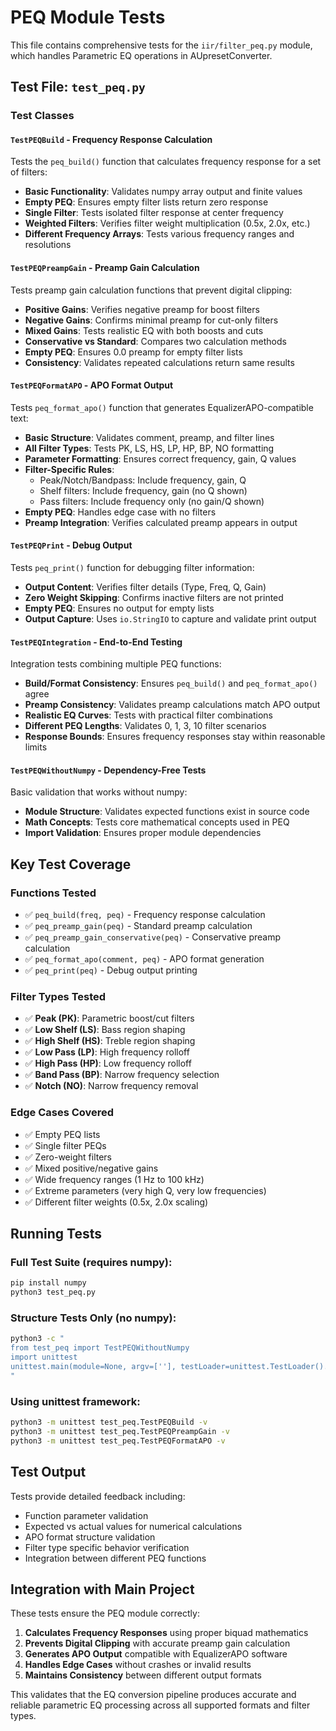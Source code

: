 # PEQ Module Tests

This file contains comprehensive tests for the `iir/filter_peq.py` module, which handles Parametric EQ operations in AUpresetConverter.

## Test File: `test_peq.py`

### Test Classes

#### `TestPEQBuild` - Frequency Response Calculation
Tests the `peq_build()` function that calculates frequency response for a set of filters:

- **Basic Functionality**: Validates numpy array output and finite values
- **Empty PEQ**: Ensures empty filter lists return zero response
- **Single Filter**: Tests isolated filter response at center frequency
- **Weighted Filters**: Verifies filter weight multiplication (0.5x, 2.0x, etc.)
- **Different Frequency Arrays**: Tests various frequency ranges and resolutions

#### `TestPEQPreampGain` - Preamp Gain Calculation
Tests preamp gain calculation functions that prevent digital clipping:

- **Positive Gains**: Verifies negative preamp for boost filters
- **Negative Gains**: Confirms minimal preamp for cut-only filters
- **Mixed Gains**: Tests realistic EQ with both boosts and cuts
- **Conservative vs Standard**: Compares two calculation methods
- **Empty PEQ**: Ensures 0.0 preamp for empty filter lists
- **Consistency**: Validates repeated calculations return same results

#### `TestPEQFormatAPO` - APO Format Output
Tests `peq_format_apo()` function that generates EqualizerAPO-compatible text:

- **Basic Structure**: Validates comment, preamp, and filter lines
- **All Filter Types**: Tests PK, LS, HS, LP, HP, BP, NO formatting
- **Parameter Formatting**: Ensures correct frequency, gain, Q values
- **Filter-Specific Rules**: 
  - Peak/Notch/Bandpass: Include frequency, gain, Q
  - Shelf filters: Include frequency, gain (no Q shown)
  - Pass filters: Include frequency only (no gain/Q shown)
- **Empty PEQ**: Handles edge case with no filters
- **Preamp Integration**: Verifies calculated preamp appears in output

#### `TestPEQPrint` - Debug Output
Tests `peq_print()` function for debugging filter information:

- **Output Content**: Verifies filter details (Type, Freq, Q, Gain)
- **Zero Weight Skipping**: Confirms inactive filters are not printed
- **Empty PEQ**: Ensures no output for empty lists
- **Output Capture**: Uses `io.StringIO` to capture and validate print output

#### `TestPEQIntegration` - End-to-End Testing
Integration tests combining multiple PEQ functions:

- **Build/Format Consistency**: Ensures `peq_build()` and `peq_format_apo()` agree
- **Preamp Consistency**: Validates preamp calculations match APO output
- **Realistic EQ Curves**: Tests with practical filter combinations
- **Different PEQ Lengths**: Validates 0, 1, 3, 10 filter scenarios
- **Response Bounds**: Ensures frequency responses stay within reasonable limits

#### `TestPEQWithoutNumpy` - Dependency-Free Tests
Basic validation that works without numpy:

- **Module Structure**: Validates expected functions exist in source code
- **Math Concepts**: Tests core mathematical concepts used in PEQ
- **Import Validation**: Ensures proper module dependencies

## Key Test Coverage

### Functions Tested
- ✅ `peq_build(freq, peq)` - Frequency response calculation
- ✅ `peq_preamp_gain(peq)` - Standard preamp calculation  
- ✅ `peq_preamp_gain_conservative(peq)` - Conservative preamp calculation
- ✅ `peq_format_apo(comment, peq)` - APO format generation
- ✅ `peq_print(peq)` - Debug output printing

### Filter Types Tested
- ✅ **Peak (PK)**: Parametric boost/cut filters
- ✅ **Low Shelf (LS)**: Bass region shaping
- ✅ **High Shelf (HS)**: Treble region shaping
- ✅ **Low Pass (LP)**: High frequency rolloff
- ✅ **High Pass (HP)**: Low frequency rolloff  
- ✅ **Band Pass (BP)**: Narrow frequency selection
- ✅ **Notch (NO)**: Narrow frequency removal

### Edge Cases Covered
- ✅ Empty PEQ lists
- ✅ Single filter PEQs
- ✅ Zero-weight filters
- ✅ Mixed positive/negative gains
- ✅ Wide frequency ranges (1 Hz to 100 kHz)
- ✅ Extreme parameters (very high Q, very low frequencies)
- ✅ Different filter weights (0.5x, 2.0x scaling)

## Running Tests

### Full Test Suite (requires numpy):
```bash
pip install numpy
python3 test_peq.py
```

### Structure Tests Only (no numpy):
```bash
python3 -c "
from test_peq import TestPEQWithoutNumpy
import unittest
unittest.main(module=None, argv=[''], testLoader=unittest.TestLoader().loadTestsFromTestCase(TestPEQWithoutNumpy), verbosity=2, exit=False)
"
```

### Using unittest framework:
```bash
python3 -m unittest test_peq.TestPEQBuild -v
python3 -m unittest test_peq.TestPEQPreampGain -v  
python3 -m unittest test_peq.TestPEQFormatAPO -v
```

## Test Output

Tests provide detailed feedback including:
- Function parameter validation
- Expected vs actual values for numerical calculations  
- APO format structure validation
- Filter type specific behavior verification
- Integration between different PEQ functions

## Integration with Main Project

These tests ensure the PEQ module correctly:

1. **Calculates Frequency Responses** using proper biquad mathematics
2. **Prevents Digital Clipping** with accurate preamp gain calculation  
3. **Generates APO Output** compatible with EqualizerAPO software
4. **Handles Edge Cases** without crashes or invalid results
5. **Maintains Consistency** between different output formats

This validates that the EQ conversion pipeline produces accurate and reliable parametric EQ processing across all supported formats and filter types.